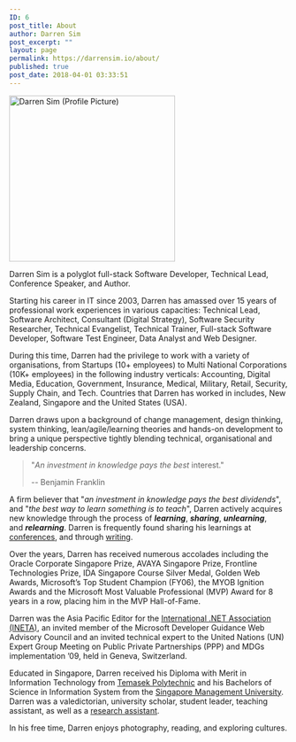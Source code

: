 ```yaml
---
ID: 6
post_title: About
author: Darren Sim
post_excerpt: ""
layout: page
permalink: https://darrensim.io/about/
published: true
post_date: 2018-04-01 03:33:51
---
```

<img class="alignright wp-image-182 size-medium" src="https://darrensim.io/wp-content/uploads/2018/06/darren-profile-small-300x300.jpeg" alt="Darren Sim (Profile Picture)" width="300" height="300" />

Darren Sim is a polyglot full-stack Software Developer, Technical Lead, Conference Speaker, and Author.

Starting his career in IT since 2003, Darren has amassed over 15 years of professional work experiences in various capacities: Technical Lead, Software Architect, Consultant (Digital Strategy), Software Security Researcher, Technical Evangelist, Technical Trainer, Full-stack Software Developer, Software Test Engineer, Data Analyst and Web Designer.

During this time, Darren had the privilege to work with a variety of organisations, from Startups (10+ employees) to Multi National Corporations (10K+ employees) in the following industry verticals: Accounting, Digital Media, Education, Government, Insurance, Medical, Military, Retail, Security, Supply Chain, and Tech. Countries that Darren has worked in includes, New Zealand, Singapore and the United States (USA).

Darren draws upon a background of change management, design thinking, system thinking, lean/agile/learning theories and hands-on development to bring a unique perspective tightly blending technical, organisational and leadership concerns.

<blockquote>"<em>An investment in knowledge pays the best</em> interest."

-- Benjamin Franklin</blockquote>

A firm believer that "<em>an investment in knowledge pays the best dividends</em>", and "<em>the best way to learn something is to teach</em>", Darren actively acquires new knowledge through the process of <em><strong>learning</strong></em>, <em><strong>sharing</strong></em>, <em><strong>unlearning</strong></em>, and <em><strong>relearning</strong></em>. Darren is frequently found sharing his learnings at <a href="https://darrensim.io/speaking-engagements/" target="_blank" rel="noopener">conferences</a>, and through <a href="https://darrensim.io/blog/">writing</a>.

Over the years, Darren has received numerous accolades including the Oracle Corporate Singapore Prize, AVAYA Singapore Prize, Frontline Technologies Prize, IDA Singapore Course Silver Medal, Golden Web Awards, Microsoft’s Top Student Champion (FY06), the MYOB Ignition Awards and the Microsoft Most Valuable Professional (MVP) Award for 8 years in a row, placing him in the MVP Hall-of-Fame.

Darren was the Asia Pacific Editor for the <a href="http://web.archive.org/web/20100420140137/http://apac.ineta.org:80/Newsletter/English/March2009/tabid/337/Default.aspx" target="_blank" rel="noopener">International .NET Association (INETA)</a>, an invited member of the Microsoft Developer Guidance Web Advisory Council and an invited technical expert to the United Nations (UN) Expert Group Meeting on Public Private Partnerships (PPP) and MDGs implementation ’09, held in Geneva, Switzerland.

Educated in Singapore, Darren received his Diploma with Merit in Information Technology from <a href="http://www.tp.edu.sg/" target="_blank" rel="noopener">Temasek Polytechnic</a> and his Bachelors of Science in Information System from the <a href="https://www.smu.edu.sg/" target="_blank" rel="noopener">Singapore Management University</a>. Darren was a valedictorian, university scholar, student leader, teaching assistant, as well as a <a href="https://dblp.uni-trier.de/pers/hd/s/Sim:Darren" target="_blank" rel="noopener">research assistant</a>.

In his free time, Darren enjoys photography, reading, and exploring cultures.